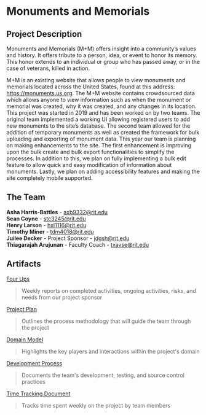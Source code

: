 # Monuments and Memorials 

## Project Description  
Monuments and Memorials (M+M) offers insight into a community’s values and history. It offers tribute to a person, idea, or event to honor its memory. This honor extends to an individual or group who has passed away, or in the case of veterans, killed in action. 

M+M is an existing website that allows people to view monuments and memorials located across the United States, found at this address: https://monuments.us.org. The M+M website contains crowdsourced data which allows anyone to view information such as when the monument or memorial was created, why it was created, and any changes in its location.  
This project was started in 2019 and has been worked on by two teams. The original team implemented a working UI allowing registered users to add new monuments to the site’s database. The second team allowed for the addition of temporary monuments as well as created the framework for bulk uploading and exporting of monument data. 
This year our team is planning on making enhancements to the site. The first enhancement is improving upon the bulk create and bulk export functionalities to simplify the processes. In addition to this, we plan on fully implementing a bulk edit feature to allow quick and easy modification of information about monuments. Lastly, we plan on adding accessibility features and making the site completely mobile supported.  



## The Team

**Asha Harris-Battles** - [axb9332@rit.edu](mailto:axb9332@rit.edu)  
**Sean Coyne** - [stc3245@rit.edu](mailto:stc3245@rit.edu)  
**Henry Larson** - [hxl1116@rit.edu](mailto:hxl1116@rit.edu)  
**Timothy Miner** - [tdm4018@rit.edu](mailto:tdm4018@rit.edu)  
**Juilee Decker** - Project Sponsor - [jdgsh@rit.edu](mailto:jdgsh@rit.edu)  
**Thiagarajah Arujunan** - Faculty Coach - [txavse@rit.edu](mailto:txavse@rit.edu)  

## Artifacts  

[Four Ups](https://drive.google.com/drive/u/0/folders/1Sj91SY_0iRdQe53psYC91cC4u3GUfLzX)  
> Weekly reports on completed activities, ongoing activities, risks, and needs from our project sponsor  

[Project Plan](https://drive.google.com/drive/u/0/folders/1KCwbW11gEEBcSAZMJtf-BRIRVP1_-9ma) 
> Outlines the process methodology that will guide the team through the project  

[Domain Model](https://drive.google.com/drive/u/0/folders/1tBrH-Ukqzxo8tmMryqi4Fv1o7W6PDz3y)  
> Highlights the key players and interactions within the project's domain  

[Development Process](https://drive.google.com/drive/u/0/folders/1sKv6CaAbJxltbuXHSsWuxF3inR2WpGBb)  
> Documents the team's development, testing, and source control practices  

[Time Tracking Document](https://drive.google.com/drive/u/0/folders/1nMTjdnSO7JyEyW3uU1BIxUilTcM-b5gB)  
> Tracks time spent weekly on the project by team members  


